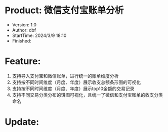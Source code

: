 # Product:     微信支付宝账单分析
- Version:     1.0
- Author:      dbf
- StartTime:   2024/3/9 18:10
- Finished:    
# Feature:     
1. 支持导入支付宝和微信账单，进行统一的账单维度分析
2. 支持按不同时间维度（月度、年度）展示收支总额条形图的可视化
3. 支持按不同时间维度（月度、年度）展示top10金额的交易记录
4. 支持不同交易分类分布的饼图可视化，且统一了微信和支付宝账单的收支分类命名
# Update:

